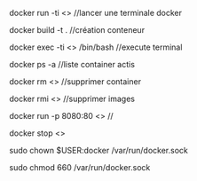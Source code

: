 docker run -ti <>   //lancer une terminale docker

docker build -t <nom projet> . //création conteneur

docker exec -ti <> /bin/bash //execute terminal 

docker ps -a  //liste container actis

docker rm <> //supprimer container

docker rmi <> //supprimer images 

docker run -p 8080:80 <> //

docker stop <>

sudo chown $USER:docker /var/run/docker.sock

sudo chmod 660 /var/run/docker.sock
